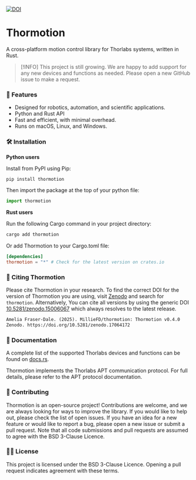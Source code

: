 [![DOI](https://zenodo.org/badge/DOI/10.5281/zenodo.17064172.svg)](https://doi.org/10.5281/zenodo.17064172)

# Thormotion

A cross-platform motion control library for Thorlabs systems, written in Rust.

> [!INFO]
> This project is still growing. We are happy to add support for any new devices and functions as needed.
> Please open a new GitHub issue to make a request.

### 🚀 Features

- Designed for robotics, automation, and scientific applications.
- Python and Rust API
- Fast and efficient, with minimal overhead.
- Runs on macOS, Linux, and Windows.

### 🛠️ Installation

**Python users**

Install from PyPI using Pip:

```bash
pip install thormotion
```

Then import the package at the top of your python file:

```python
import thormotion
```

**Rust users**

Run the following Cargo command in your project directory:

```bash
cargo add thormotion
```

Or add Thormotion to your Cargo.toml file:

```toml
[dependencies]
thormotion = "*" # Check for the latest version on crates.io
```

### 📝 Citing Thormotion

Please cite Thormotion in your research. To find the correct DOI for the version of Thormotion you are using, visit
[Zenodo](https://zenodo.org) and search for `thormotion`. Alternatively, You can cite all versions by using the
generic DOI [10.5281/zenodo.15006067](https://doi.org/10.5281/zenodo.15006067) which always resolves to the latest
release.

```markdown
Amelia Fraser-Dale. (2025). MillieFD/thormotion: Thormotion v0.4.0
Zenodo. https://doi.org/10.5281/zenodo.17064172
```

### 📖 Documentation

A complete list of the supported Thorlabs devices and functions can be found on [docs.rs](https://docs.rs/thormotion/).

Thormotion implements the Thorlabs APT communication protocol. For full details, please refer to the APT protocol
documentation.

### 🤝 Contributing

Thormotion is an open-source project! Contributions are welcome, and we are always looking for ways to improve the
library. If you would like to help out, please check the list of open issues. If you have an idea for a new feature
or would like to report a bug, please open a new issue or submit a pull request. Note that all code submissions and
pull requests are assumed to agree with the BSD 3-Clause Licence.

### 🧑‍⚖️ License

This project is licensed under the BSD 3-Clause Licence. Opening a pull request indicates agreement with these terms.